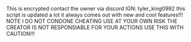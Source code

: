 This is encrypted contact the owner via discord IGN: tyler_king0992 this script is updated a lot it always comes out with new and cool features!!!
NOTE I DO NOT CONDONE CHEATING USE AT YOUR OWN RISK THE CREATOR IS NOT RESPONSIABLE FOR YOUR ACTIONS USE THIS WITH CAUTION!!!

